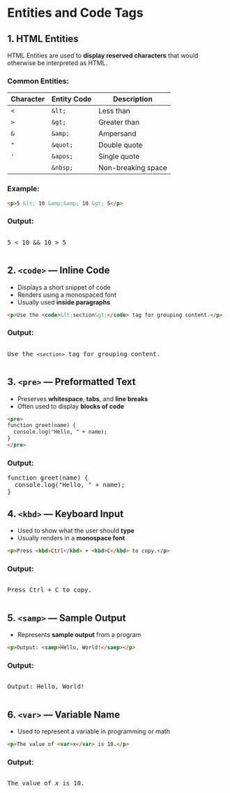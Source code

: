 # Entities and Code Tags

## 1. HTML Entities

HTML Entities are used to **display reserved characters** that would otherwise be interpreted as HTML.

### Common Entities:

| Character | Entity Code | Description        |
| --------- | ----------- | ------------------ |
| `<`       | `&lt;`      | Less than          |
| `>`       | `&gt;`      | Greater than       |
| `&`       | `&amp;`     | Ampersand          |
| `"`       | `&quot;`    | Double quote       |
| `'`       | `&apos;`    | Single quote       |
| ` `       | `&nbsp;`    | Non-breaking space |

### Example:

```html
<p>5 &lt; 10 &amp;&amp; 10 &gt; 5</p>
```

### Output:

<pre>
<p>5 &lt; 10 &amp;&amp; 10 &gt; 5</p></pre>

## 2. `<code>` — Inline Code

* Displays a short snippet of code
* Renders using a monospaced font
* Usually used **inside paragraphs**

```html
<p>Use the <code>&lt;section&gt;</code> tag for grouping content.</p>
```

### Output:

<pre>
<p>Use the <code>&lt;section&gt;</code> tag for grouping content.</p></pre>

## 3. `<pre>` — Preformatted Text

* Preserves **whitespace**, **tabs**, and **line breaks**
* Often used to display **blocks of code**

```html
<pre>
function greet(name) {
  console.log("Hello, " + name);
}
</pre>
```

### Output:

<pre>
function greet(name) {
  console.log("Hello, " + name);
}
</pre>

## 4. `<kbd>` — Keyboard Input

* Used to show what the user should **type**
* Usually renders in a **monospace font**

```html
<p>Press <kbd>Ctrl</kbd> + <kbd>C</kbd> to copy.</p>
```

### Output:

<pre>
<p>Press <kbd>Ctrl</kbd> + <kbd>C</kbd> to copy.</p></pre>

## 5. `<samp>` — Sample Output

* Represents **sample output** from a program

```html
<p>Output: <samp>Hello, World!</samp></p>
```

### Output:

<pre>
<p>Output: <samp>Hello, World!</samp></p></pre>

## 6. `<var>` — Variable Name

* Used to represent a variable in programming or math

```html
<p>The value of <var>x</var> is 10.</p>
```

### Output:

<pre>
<p>The value of <var>x</var> is 10.</p></pre>
